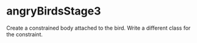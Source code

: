 # angryBirdsStage3
Create a constrained body attached to the bird.
Write a different class for the constraint.
